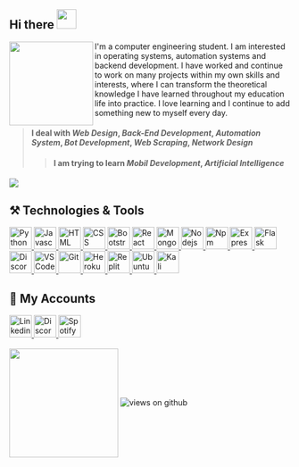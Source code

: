 ## Hi there <img src="https://raw.githubusercontent.com/hulkienesuysal/hulkienesuysal/main/img/hi.gif" width="35">

<img src="https://raw.githubusercontent.com/hulkienesuysal/hulkienesuysal/main/img/responsive.gif" align="left" width="150">

<p>I'm a computer engineering student. I am interested in operating systems, automation systems and backend development. I have worked and continue to work on many projects within my own skills and interests, where I can transform the theoretical knowledge I have learned throughout my education life into practice. I love learning and I continue to add something new to myself every day.</p>

> #### **I deal with** _Web Design_, _Back-End Development_, _Automation System_, _Bot Development_, _Web Scraping_, _Network Design_
>> #### **I am trying to learn** _Mobil Development_, _Artificial Intelligence_

<img align="center" src="https://raw.githubusercontent.com/hulkienesuysal/hulkienesuysal/main/img/header.png">

## ⚒️ Technologies & Tools
<div>
  <a href="https://www.python.org/" target="_blank">
    <img height="40" title="Python" src="https://raw.githubusercontent.com/hulkienesuysal/hulkienesuysal/main/img/python.png"/>
  </a>
  <a href="https://www.javascript.com/" target="_blank">
    <img height="40" title="Javascript" src="https://raw.githubusercontent.com/hulkienesuysal/hulkienesuysal/main/img/javascript.png"/>
  </a>
  <a href="https://www.w3schools.com/html/default.asp" target="_blank">
    <img height="40" title="HTML" src="https://raw.githubusercontent.com/hulkienesuysal/hulkienesuysal/main/img/html.png"/>
  </a>
  <a href="https://www.w3schools.com/css/default.asp" target="_blank">
    <img height="40" title="CSS" src="https://raw.githubusercontent.com/hulkienesuysal/hulkienesuysal/main/img/css.png"/>
  </a>
  <a href="https://getbootstrap.com/" target="_blank">
    <img height="40" title="Bootstrap" src="https://raw.githubusercontent.com/hulkienesuysal/hulkienesuysal/main/img/bootstrap.png"/>
  </a>
  <a href="https://reactjs.org/" target="_blank">
    <img height="40" title="React" src="https://raw.githubusercontent.com/hulkienesuysal/hulkienesuysal/main/img/react.png"/>
  </a>
  <a href="https://www.mongodb.com/" target="_blank">
    <img height="40" title="MongoDb" src="https://raw.githubusercontent.com/hulkienesuysal/hulkienesuysal/main/img/mongodb.png"/>
  </a>
  <a href="https://nodejs.org/en/" target="_blank">
    <img height="40" title="Nodejs" src="https://raw.githubusercontent.com/hulkienesuysal/hulkienesuysal/main/img/nodejs.png"/>
  </a>
  <a href="https://www.npmjs.com/" target="_blank">
    <img height="40" title="Npm" src="https://raw.githubusercontent.com/hulkienesuysal/hulkienesuysal/main/img/npm.png"/> 
  </a>
  <a href="https://expressjs.com/" target="_blank">
    <img height="40" title="Express" src="https://raw.githubusercontent.com/hulkienesuysal/hulkienesuysal/main/img/express-js.png"/>
  </a>
  <a href="https://flask.palletsprojects.com/" target="_blank">
    <img height="40" title="Flask" src="https://raw.githubusercontent.com/hulkienesuysal/hulkienesuysal/main/img/flask.png"/>
  </a>
  <a href="https://discordpy.readthedocs.io/en/stable/" target="_blank">
    <img height="40" title="Discord" src="https://raw.githubusercontent.com/hulkienesuysal/hulkienesuysal/main/img/discord.jpg"/>
  </a>
  <a href="https://code.visualstudio.com/" target="_blank">
    <img height="40" title="VSCode" src="https://raw.githubusercontent.com/hulkienesuysal/hulkienesuysal/main/img/vscode.png"/>
  </a>
  <a href="https://git-scm.com/" target="_blank">
    <img height="40" title="Git" src="https://raw.githubusercontent.com/hulkienesuysal/hulkienesuysal/main/img/git.png"/>
  </a>
  <a href="https://www.heroku.com/" target="_blank">
    <img height="40" title="Heroku" src="https://raw.githubusercontent.com/hulkienesuysal/hulkienesuysal/main/img/heroku.png"/>
  </a>
  <a href="https://replit.com/" target="_blank">
    <img height="40" title="Replit" src="https://raw.githubusercontent.com/hulkienesuysal/hulkienesuysal/main/img/replit.png"/>
  </a>
  <a href="https://ubuntu.com/" target="_blank">
    <img height="40" title="Ubuntu" src="https://raw.githubusercontent.com/hulkienesuysal/hulkienesuysal/main/img/ubuntu.png"/>
  </a>
  <a href="https://www.kali.org/" target="_blank">
    <img height="40" title="Kali Linux" src="https://raw.githubusercontent.com/hulkienesuysal/hulkienesuysal/main/img/kalilinux.png"/>
  </a>
</div>

## 📡 My Accounts
<div>
  <a href="https://www.linkedin.com/in/hulkienesuysal/" target="_blank">
    <img height="40" title="Linkedin" src="https://raw.githubusercontent.com/hulkienesuysal/hulkienesuysal/main/img/linkedin.png"/>
  </a>
  <a href="https://discord.com/users/638003918424768562" target="_blank">
    <img height="40" title="Discord" src="https://raw.githubusercontent.com/hulkienesuysal/hulkienesuysal/main/img/discord.png"/>
  </a>
  <a href="https://open.spotify.com/user/kdzdl6p3malq4baby6t75bqcr" target="_blank">
    <img height="40" title="Spotify" src="https://raw.githubusercontent.com/hulkienesuysal/hulkienesuysal/main/img/spotify.png"/>
  </a>
</div>

<br>

<img align="center" height="195px" src="https://github-readme-stats.vercel.app/api/top-langs/?username=hulkienesuysal&text_color=FFFFFF&bg_color=000000&title_color=94b4a4&langs_count=15&layout=compact&hide_border=true"/>

<img src="https://komarev.com/ghpvc/?username=hulkienesuysal575&label=Views&color=brightgreen&style=flat-square" alt="views on github"/>
